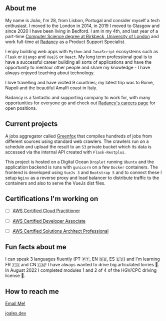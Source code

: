 ## About me
My name is João, I'm 28, from Lisbon, Portugal and consider myself a tech enthusiast. I moved to the London in 2014, in 2019 I moved to Glasgow and since 2020 I have been living in Bedford. I am in my 4th, and last year of a part-time [Computer Science degree at Birkbeck, University of London](https://www.bbk.ac.uk/study/2021/undergraduate/programmes/UBSCOMPG_C/) and work full-time at [Radancy](radancy.com) as a Product Support Specialist. 

I enjoy building web apps with `Python` and `JavaScript` ecosystems such as `Flask` or `Django` and `VueJS` or `React`. My long term professional goal is to have a successful career building all sorts of applications and have the opportunity to mentour other people and share my knowledge - I have always enjoyed teaching about technology.

I love travelling and have visited 9 countries; my latest trip was to Rome, Napoli and the beautiful Amalfi coast in Italy.

Radancy is a fantastic and supporting company to work for, with many opportunities for everyone go and check out [Radancy's careers page](https://www.radancy.com/careers?referred_by=joaooliveira_github) for open positions.

## Current projects 
A jobs aggregator called [Greenfox](https://joalex.dev/greenfox) that compiles hundreds of jobs from different sources using standard web crawlers. The crawlers run on a schedule and upload the result to an `S3` private bucket which its data is accessed via the internal API created with `Flask-Restplus`.

This project is hosted on a Digital Ocean `Droplet` running `Ubunto` and the application backend is runs with `gunicorn` on a few `Docker` containers. The frontend is developed using `VueJs 3` and `Bootstrap 5` and to connect these I setup `Nginx` as a reverse proxy and load balancer to distribute traffic to the containers and also to serve the VueJs dist files.  


## Certifications I'm working on

- [ ] [AWS Certified Cloud Practitioner](https://aws.amazon.com/certification/certified-cloud-practitioner/)

- [ ] [AWS Certified Developer Associate](https://aws.amazon.com/certification/certified-developer-associate/)

- [ ] [AWS Certified Solutions Architect Professional](https://aws.amazon.com/certification/certified-solutions-architect-professional/)


## Fun facts about me 
I can speak 3 languages fluently (PT 🇵🇹, EN 🇬🇧, ES 🇪🇸) and I'm learning FR 🇫🇷 and CN 🇨🇳! I have always wanted to drive big articulated lorries 🚛. In August 2022 I completed modules 1 and 2 of 4 of the HGV/CPC driving license 👀.  

## How to reach me
[Email Me!](mailto:joao00alex@gmail.com)

[joalex.dev](https://joalex.dev)
